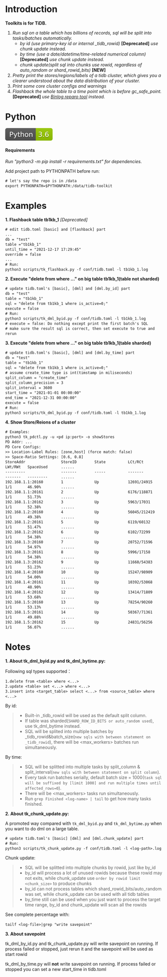 # Introduction
**Toolkits is for TiDB.**
1. *Run sql on a table which has billions of records, sql will be split into tasks/batches automatically.*
    * *by id (use primary-key id or internal _tidb_rowid)* **[Deprecated]** *use chunk update instead.* 
    * *by time (use a date/datetime/time-related numerical column)* **[Deprecated]** *use chunk update instead.* 
    * *chunk update(split sql into chunks use rowid, regardless of auto_random or shard_rowid_bits)* **[NEW]** 
2. *Pretty print the stores/regions/labels of a tidb cluster, which gives you a clearer understood about the data 
distribution of your cluster.*
3. *Print some core cluster configs and warnings*
4. *Flashback the whole table to a time point which is before gc_safe_point.* **[Deprecated]**  *use [Binlog reparo 
tool](https://github.com/realcp1018/tidb-binlog) instead.*

# Python
![py1](images/1.svg)

#### Requirements 
*Run "python3 -m pip install -r requirements.txt" for dependencies.*

Add project path to PYTHONPATH before run:
```
# let's say the repo is in /data
export PYTHONPATH=$PYTHONPATH:/data/tidb-toolkit
```

# Examples
**1. Flashback table tb1kb_1** *[Deprecated]*
```
# edit tidb.toml [basic] and [flashback] part
...
db = "test"
table ="tb1kb_1"
until_time = "2021-12-17 17:29:45"
override = false
...
# Run:
python3 scripts/tk_flashback.py -f conf/tidb.toml -l tb1kb_1.log
```
**2. Execute "delete from where ..." on big table tb1kb_1(table not sharded)**
```
# update tidb.toml's [basic], [dml] and [dml.by_id] part
db = "test"
table = "tb1kb_1"
sql = "delete from tb1kb_1 where is_active=0;"
execute = false
# Run:
python3 scripts/tk_dml_byid.py -f conf/tidb.toml -l tb1kb_1.log
# execute = false: Do nothing except print the first batch's SQL 
# make sure the result sql is correct, then set execute to true and rerun
```
**3. Execute "delete from where ..." on big table tb1kb_1(table sharded)**
```
# update tidb.toml's [basic], [dml] and [dml.by_time] part
db = "test"
table = "tb1kb_1"
sql = "delete from tb1kb_1 where is_active=0;"
# assume create_time type is int(timstamp in miliseconds)
split_column = "create_time"
split_column_precision = 3
split_interval = 3600
start_time = "2021-01-01 00:00:00"
end_time = "2021-12-31 00:00:00"
execute = false
# Run:
python3 scripts/tk_dml_byid.py -f conf/tidb.toml -l tb1kb_1.log
```
**4. Show Store/Reions of a cluster**
```
# Examples:
python3 tk_pdctl.py -u <pd ip:port> -o showStores
PD Addr: ...
PD Core Configs:
>> Location-Label Rules: [zone,host] (force match: false)
>> Space-Ratio Settings: [0.6, 0.8]
StoreAddr                StoreID        State          LCt/RCt        LWt/RWt   SpaceUsed      ......
---------                -------        -----          -------        -------   ---------      ......
192.168.1.1:20160        1              Up             12691/24915    1/1       46.90%         ......
192.168.1.1:20161        2              Up             6176/118871    1/1       51.73%         ......
192.168.1.1:20162        3              Up             5963/17031     1/1       52.38%         ......
192.168.1.2:20160        4              Up             56045/212419   1/1       49.38%         ......
192.168.1.2:20161        5              Up             6119/60132     1/1       51.47%         ......
192.168.1.2:20162        6              Up             6102/72299     1/1       54.38%         ......
192.168.1.3:20160        7              Up             20752/71596    1/1       54.97%         ......
192.168.1.3:20161        8              Up             5996/17158     1/1       54.38%         ......
192.168.1.3:20162        9              Up             11660/54383    1/1       51.23%         ......
192.168.1.4:20160        10             Up             15247/98909    1/1       54.00%         ......
192.168.1.4:20161        11             Up             10392/53068    1/1       48.90%         ......
192.168.1.4:20162        12             Up             13414/71809    1/1       53.68%         ......
192.168.1.5:20160        13             Up             78254/90260    1/1       53.13%         ......
192.168.1.5:20161        14             Up             50367/71361    1/1       49.88%         ......
192.168.1.5:20162        15             Up             24831/56256    1/1       56.07%         ......
```

# Notes
**1. About tk_dml_byid.py and tk_dml_bytime.py:**

Following sql types supported：
```
1.delete from <table> where <...>
2.update <table> set <...> where <...>
3.insert into <target_table> select <...> from <source_table> where <...>
```
By id:
>* Built-in _tidb_rowid will be used as the default split column.
>* If table was sharded(`SHARD_ROW_ID_BITS or auto_random used`), use tk_dml_bytime instead.
>* SQL will be splited into multiple batches by _tidb_rowid&batch_size(`new sqls with between statement on _tidb_rowid`), there will be <max_workers> batches run simultaneously.

By time:
>* SQL will be splitted into multiple tasks by split_column & split_interval(`new sqls with between statement on split column`).
>* Every task run batches serially, default batch size = 1000(`task sql will be suffixed by [limit 1000] and run multiple times until affected_rows=0`).
>* There will be <max_workers> tasks run simultaneously.
>* Run `grep Finished <log-name> | tail` to get how many tasks finished.

**2. About tk_chunk_update.py:**

A promoted way compared with `tk_dml_byid.py` and `tk_dml_bytime.py` when you want to do dml on a large table.
```
# update tidb.toml's [basic] [dml] and [dml.chunk_update] part
# Run:
python3 scripts/tk_chunk_update.py -f conf/tidb.toml -l <log-path>.log
```
Chunk update:
>* SQL will be splitted into multiple chunks by rowid, just like by_id
>* by_id will process a lot of unused rowids because these rowid may not exits, while chunk_update use `order by rowid limit <chunk_size>` to produce chunks    
>* by_id can not process tables which shard_rowid_bits/auto_random was set, while chunk_update can be used with all tidb tables
>* by_time still can be used when you just want to process the target time range, by_id and chunk_update will scan all the rowids

See complete percentage with:

`tailf <log-file>|grep "write savepoint"`

**3. About savepoint**

tk_dml_by_id.py and tk_chunk_update.py will write savepoint on running.
If process failed or stopped, just rerun it and the savepoint will be used as start rowid

tk_dml_by_time.py will **not** write savepoint on running. If process failed or stopped you can set a new 
start_time in tidb.toml